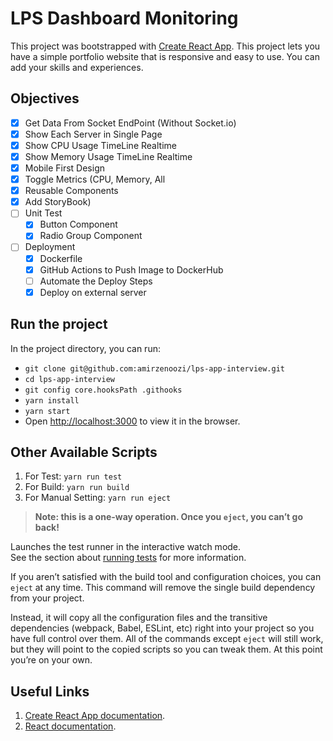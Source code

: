 # LPS Dashboard Monitoring

This project was bootstrapped with [Create React App](https://github.com/facebook/create-react-app).
This project lets you have a simple portfolio website that is responsive and easy to use.
You can add your skills and experiences.

## Objectives

- [x] Get Data From Socket EndPoint (Without Socket.io)
- [x] Show Each Server in Single Page
- [x] Show CPU Usage TimeLine Realtime
- [x] Show Memory Usage TimeLine Realtime
- [x] Mobile First Design
- [x] Toggle Metrics (CPU, Memory, All
- [x] Reusable Components
- [x] Add StoryBook)
- [ ] Unit Test
  - [x] Button Component
  - [x] Radio Group Component
- [ ] Deployment
  - [x] Dockerfile
  - [x] GitHub Actions to Push Image to DockerHub
  - [ ] Automate the Deploy Steps
  - [x] Deploy on external server

## Run the project

In the project directory, you can run:
- ``` git clone git@github.com:amirzenoozi/lps-app-interview.git ```
- ``` cd lps-app-interview ```
- ``` git config core.hooksPath .githooks ```
- ``` yarn install ```
- ``` yarn start ```
- Open [http://localhost:3000](http://localhost:3000) to view it in the browser.

## Other Available Scripts

1. For Test: `yarn run test`
2. For Build: `yarn run build`
3. For Manual Setting: `yarn run eject`

> **Note: this is a one-way operation. Once you `eject`, you can’t go back!**

Launches the test runner in the interactive watch mode.\
See the section about [running tests](https://facebook.github.io/create-react-app/docs/running-tests) for more information.

If you aren’t satisfied with the build tool and configuration choices, you can `eject` at any time. This command will remove the single build dependency from your project.

Instead, it will copy all the configuration files and the transitive dependencies (webpack, Babel, ESLint, etc) right into your project so you have full control over them. All of the commands except `eject` will still work, but they will point to the copied scripts so you can tweak them. At this point you’re on your own.


## Useful Links

1. [Create React App documentation](https://facebook.github.io/create-react-app/docs/getting-started).
2. [React documentation](https://reactjs.org/).
